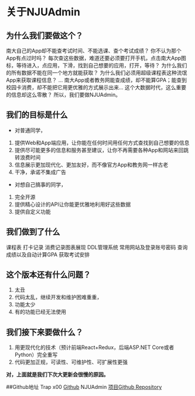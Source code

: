 # 关于NJUAdmin

## 为什么我们要做这个？

南大自己的App却不能查考试时间、不能选课、查个考试成绩？
你不认为那个App有点过时吗？
每次查这些数据，难道还要必须要打开手机，点击南大App图标，等待进入，点应用，下滑，找到自己想要的应用，打开，等待？
为什么我们的所有数据不能在同一个地方就能获取？
为什么我们必须用超级课程表这种流氓App来获取课程信息？
...
南大App或者教务网能查成绩，却不能算GPA；能查到校园卡消费，却不能把它用更优雅的方式展示出来...
这个大数据时代，这么重要的信息却这么零散？
所以，我们要做NJUAdmin。

## 我们的目标是什么

*  对普通同学，
1. 提供Web和App端应用，让你能在任何时间用任何方式查找到自己想要的信息
2. 提供尽可能更多的信息和服务甚至建议，让你不再需要各种App和网站来回跳转浪费时间
3. 信息展示更加现代化、更加友好，而不像官方App和教务网一样古老
3. 干净，承诺不集成广告
*  对想自己搞事的同学，
1. 完全开源
2. 提供精心设计的API让你能更优雅地利用好这些数据
3. 提供自定义功能

## 我们做到了什么
课程表
打卡记录
消费记录图表展现
DDL管理系统
常用网站及登录账号密码
查询成绩以及自动计算GPA
获取考试安排

## 这个版本还有什么问题？
1. 太丑
2. 代码太乱，继续开发和维护困难重重，
3. 功能太少
4. 有的功能已经无法使用

## 我们接下来要做什么？
1. 用更现代化的技术（预计前端React+Redux，后端ASP.NET Core或者Python）完全重写
2. 代码更加正规，可读性、可维护性、可扩展性更强

**对，上面就是我们下次大更新会很慢的原因。**

##Github地址
Trap x00  [Github](https://github.com/trapx00)
NJUAdmin [项目Github Repository](https://github.com/trapx00/NJUAdmin)





